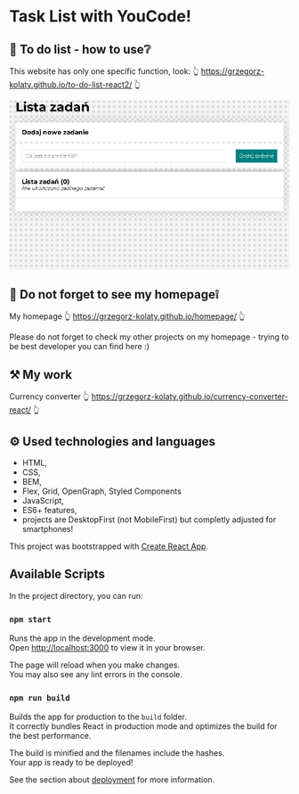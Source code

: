 # Task List with YouCode!

## 💪 To do list - how to use❔

This website has only one specific function, look:
👆 https://grzegorz-kolaty.github.io/to-do-list-react2/ 👆

<img src="public/images/how_to_use.gif" alt="howToUse" width="900"/>

## 🧑 Do not forget to see my homepage❕

My homepage 👆 https://grzegorz-kolaty.github.io/homepage/ 👆

Please do not forget to check my other projects on my homepage - trying to be best developer you can find here :)

## ⚒ My work

Currency converter 👆 https://grzegorz-kolaty.github.io/currency-converter-react/ 👆

## ⚙ Used technologies and languages

- HTML,
- CSS,
- BEM,
- Flex, Grid, OpenGraph, Styled Components
- JavaScript,
- ES6+ features,
- projects are DesktopFirst (not MobileFirst) but completly adjusted for smartphones!

This project was bootstrapped with [Create React App](https://github.com/facebook/create-react-app).

## Available Scripts

In the project directory, you can run:

### `npm start`

Runs the app in the development mode.\
Open [http://localhost:3000](http://localhost:3000) to view it in your browser.

The page will reload when you make changes.\
You may also see any lint errors in the console.

### `npm run build`

Builds the app for production to the `build` folder.\
It correctly bundles React in production mode and optimizes the build for the best performance.

The build is minified and the filenames include the hashes.\
Your app is ready to be deployed!

See the section about [deployment](https://facebook.github.io/create-react-app/docs/deployment) for more information.
